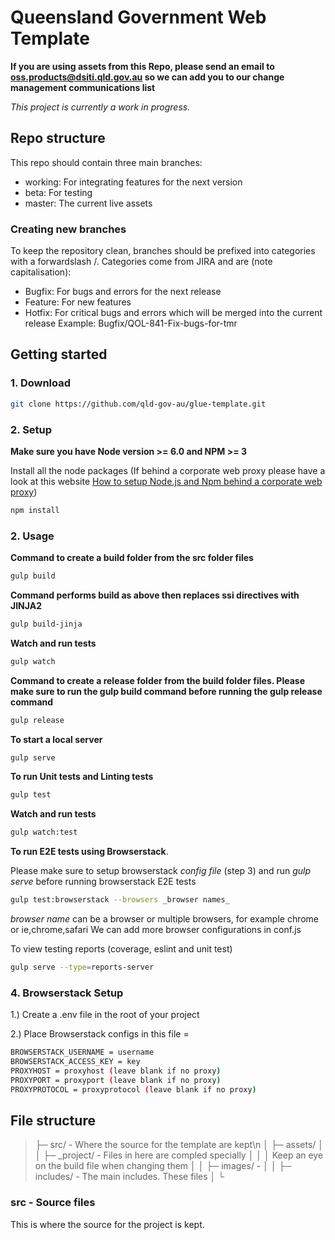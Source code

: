 # Queensland Government Web Template

**If you are using assets from this Repo, please send an email to oss.products@dsiti.qld.gov.au so we can add you to our change management communications list**

_This project is currently a work in progress._

## Repo structure
This repo should contain three main branches:
- working: For integrating features for the next version
- beta: For testing
- master: The current live assets

### Creating new branches
To keep the repository clean, branches should be prefixed into categories with a forwardslash /. Categories come from JIRA and are (note capitalisation): 
- Bugfix: For bugs and errors for the next release
- Feature: For new features
- Hotfix: For critical bugs and errors which will be merged into the current release
Example: Bugfix/QOL-841-Fix-bugs-for-tmr

## Getting started
### 1. Download
```bash
git clone https://github.com/qld-gov-au/glue-template.git
```

### 2. Setup
**Make sure you have Node version >= 6.0 and NPM >= 3**

Install all the node packages (If behind a corporate web proxy please have a look at this website [How to setup Node.js and Npm behind a corporate web proxy](https://jjasonclark.com/how-to-setup-node-behind-web-proxy))
```bash
npm install
```
### 2. Usage
**Command to create a build folder from the src folder files**
```bash
gulp build
```
**Command performs build as above then replaces ssi directives with JINJA2**
```bash
gulp build-jinja
```
**Watch and run tests**
```bash
gulp watch
```
**Command to create a release folder from the build folder files. Please make sure to run the gulp build command before running the gulp release command**
```bash
gulp release
```
**To start a local server**
```bash
gulp serve
```
**To run Unit tests and Linting tests**
```bash
gulp test
```
**Watch and run tests**
```bash
gulp watch:test
```
**To run E2E tests using Browserstack**. 

Please make sure to setup browserstack _config file_ (step 3) and run _gulp serve_ before running browserstack E2E tests
```bash
gulp test:browserstack --browsers _browser names_
```
_browser name_ can be a browser or multiple browsers,
for example chrome or ie,chrome,safari
We can add more browser configurations in conf.js

To view testing reports (coverage, eslint and unit test)
```bash
gulp serve --type=reports-server
```

### 4. Browserstack Setup
1.) Create a .env file in the root of your project

2.) Place Browserstack configs in this file =
```bash
BROWSERSTACK_USERNAME = username
BROWSERSTACK_ACCESS_KEY = key
PROXYHOST = proxyhost (leave blank if no proxy)
PROXYPORT = proxyport (leave blank if no proxy)
PROXYPROTOCOL = proxyprotocol (leave blank if no proxy)
```

## File structure


> ├─ src/ - Where the source for the template are kept\n
> │	├─ assets/ 
> │	│	├─ _project/ - 	Files in here are compled specially
> │	│	│				Keep an eye on the build file when changing them
> │	│	├─ images/ -
> │	│	├─ includes/ - 	The main includes. These files
> │
> └

### src - Source files
This is where the source for the project is kept.
### 
